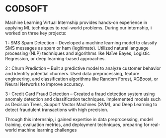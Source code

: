 # CODSOFT
Machine Learning Virtual Internship provides hands-on experience in applying ML techniques to real-world problems. During our internship, i worked on three key projects:

 1 : SMS Spam Detection – Developed a machine learning model to classify SMS messages as spam or ham (legitimate). Utilized natural language processing (NLP) techniques and algorithms like Naïve Bayes, Logistic Regression, or deep learning-based approaches.

 2 : Churn Prediction – Built a predictive model to analyze customer behavior and identify potential churners. Used data preprocessing, feature engineering, and classification algorithms like Random Forest, XGBoost, or Neural Networks to improve accuracy.

 3 : Credit Card Fraud Detection – Created a fraud detection system using anomaly detection and classification techniques. Implemented models such as Decision Trees, Support Vector Machines (SVM), and Deep Learning to detect fraudulent transactions with high precision.

Through this internship, i gained expertise in data preprocessing, model training, evaluation metrics, and deployment techniques, preparing  for real-world machine learning challenges
